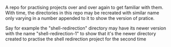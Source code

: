 A repo for practising projects over and over again to get familiar with them.
With time, the directories in this repo may be recreated with similar name only varying in a number appended to it to show the version of pratice.

Say for example the "shell-redirection" directory may have its newer version with the name "shell-redirection-1" to show that it's the newer directory created to practise the shell redirection project for the second time
